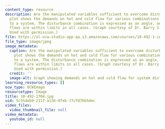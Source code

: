 ```yaml
---
content_type: resource
description: Are the manipulated variables sufficient to overcome disturbances? This
  plot shows the demands on hot and cold flow for various combinations of disturbances
  to a system. The disturbance combination is expressed as an angle, and the required
  flows are within limits in all cases. (Graph courtesy of Dr. Barry S. Johnston.
  Used with permission.)
file: https://ol-ocw-studio-app-qa.s3.amazonaws.com/courses/10-492-1-integrated-chemical-engineering-topics-i-process-control-by-design-fall-2004/5c554eb9211fa1360feb77cf87bb5dec_10-492-1f04.jpg
file_type: image/jpeg
image_metadata:
  caption: Are the manipulated variables sufficient to overcome disturbances? This
    plot shows the demands on hot and cold flow for various combinations of disturbances
    to a system. The disturbance combination is expressed as an angle, and the required
    flows are within limits in all cases. (Graph courtesy of Dr. Barry S. Johnston.
    Used with permission.)
  credit: ''
  image-alt: Graph showing demands on hot and cold flow for system disturbances.
learning_resource_types: []
ocw_type: OCWImage
resourcetype: Image
title: 10-492-1f04.jpg
uid: 5c554eb9-211f-a136-0feb-77cf87bb5dec
video_files:
  video_thumbnail_file: null
video_metadata:
  youtube_id: null
---
```

